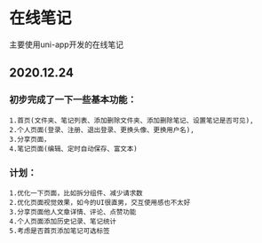 # 在线笔记
主要使用uni-app开发的在线笔记

## 2020.12.24 
  ### 初步完成了一下一些基本功能：
    1.首页(文件夹、笔记列表、添加删除文件夹、添加删除笔记、设置笔记是否可见), 
    2.个人页面(登录、注册、退出登录、更换头像、更换用户名), 
    3.分享页面，
    4.笔记页面(编辑、定时自动保存、富文本)
  ### 计划：
    1.优化一下页面，比如拆分组件、减少请求数
    2.优化页面视觉效果，如今的UI很直男，交互使用感也不太好
    3.分享页面他人文章详情、评论、点赞功能
    4.个人页面添加历史记录、笔记统计
    5.考虑是否首页添加笔记可选标签
    
 
